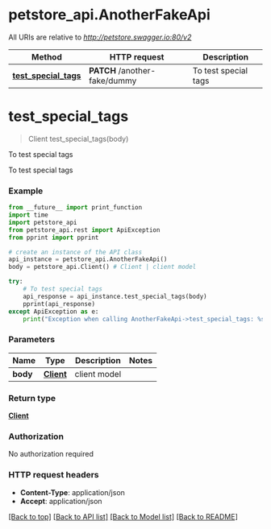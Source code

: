 # petstore_api.AnotherFakeApi

All URIs are relative to *http://petstore.swagger.io:80/v2*

Method | HTTP request | Description
------------- | ------------- | -------------
[**test_special_tags**](AnotherFakeApi.md#test_special_tags) | **PATCH** /another-fake/dummy | To test special tags


# **test_special_tags**
> Client test_special_tags(body)

To test special tags

To test special tags

### Example
```python
from __future__ import print_function
import time
import petstore_api
from petstore_api.rest import ApiException
from pprint import pprint

# create an instance of the API class
api_instance = petstore_api.AnotherFakeApi()
body = petstore_api.Client() # Client | client model

try:
    # To test special tags
    api_response = api_instance.test_special_tags(body)
    pprint(api_response)
except ApiException as e:
    print("Exception when calling AnotherFakeApi->test_special_tags: %s\n" % e)
```

### Parameters

Name | Type | Description  | Notes
------------- | ------------- | ------------- | -------------
 **body** | [**Client**](Client.md)| client model | 

### Return type

[**Client**](Client.md)

### Authorization

No authorization required

### HTTP request headers

 - **Content-Type**: application/json
 - **Accept**: application/json

[[Back to top]](#) [[Back to API list]](../README.md#documentation-for-api-endpoints) [[Back to Model list]](../README.md#documentation-for-models) [[Back to README]](../README.md)

